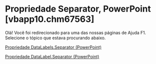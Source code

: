 
# Propriedade Separator, PowerPoint [vbapp10.chm67563]

Olá! Você foi redirecionado para uma das nossas páginas de Ajuda F1. Selecione o tópico que estava procurando abaixo.

[Propriedade DataLabels.Separator (PowerPoint)](http://msdn.microsoft.com/library/e0bc6147-61c8-8df9-ff42-591f60c5b7f5%28Office.15%29.aspx)

[Propriedade DataLabel.Separator (PowerPoint)](http://msdn.microsoft.com/library/16613cac-f04d-13fe-56e5-bb6b6c9473b3%28Office.15%29.aspx)

